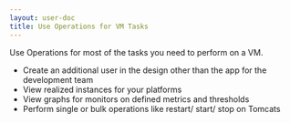 ```yaml
---
layout: user-doc
title: Use Operations for VM Tasks
---
```


Use Operations for most of the tasks you need to perform on a VM.


* Create an additional user in the design other than the app for the development team
* View realized instances for your platforms
* View graphs for monitors on defined metrics and thresholds
* Perform single or bulk operations like restart/ start/ stop on Tomcats

